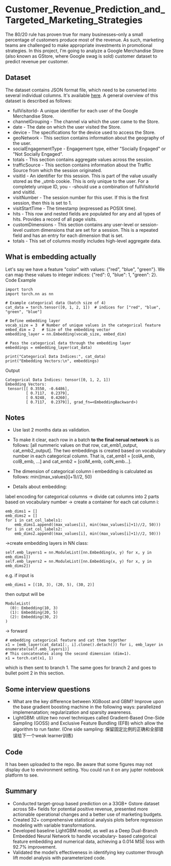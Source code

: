 # Customer_Revenue_Prediction_and_Targeted_Marketing_Strategies

The 80/20 rule has proven true for many businesses–only a small percentage of customers produce most of the revenue. As such, marketing teams are challenged to make appropriate investments in promotional strategies. In this project, I'm going to analyze a Google Merchandise Store (also known as GStore, where Google swag is sold) customer dataset to predict revenue per customer. 

## Dataset
The dataset contains JSON format file, which need to be converted into several individual columns. It's available [here](https://www.kaggle.com/competitions/ga-customer-revenue-prediction/data). A general overview of this dataset is described as follows:

- fullVisitorId- A unique identifier for each user of the Google Merchandise Store.
- channelGrouping - The channel via which the user came to the Store.
- date - The date on which the user visited the Store.
- device - The specifications for the device used to access the Store.
- geoNetwork - This section contains information about the geography of the user.
- socialEngagementType - Engagement type, either "Socially Engaged" or "Not Socially Engaged".
- totals - This section contains aggregate values across the session.
- trafficSource - This section contains information about the Traffic Source from which the session originated.
- visitId - An identifier for this session. This is part of the value usually stored as the _utmb cookie. This is only unique to the user. For a completely unique ID, you - -should use a combination of fullVisitorId and visitId.
- visitNumber - The session number for this user. If this is the first session, then this is set to 1.
- visitStartTime - The timestamp (expressed as POSIX time).
- hits - This row and nested fields are populated for any and all types of hits. Provides a record of all page visits.
- customDimensions - This section contains any user-level or session-level custom dimensions that are set for a session. This is a repeated field and has an entry for each dimension that is set.
- totals - This set of columns mostly includes high-level aggregate data.

## What is embedding actually
Let's say we have a feature "color" with values: {"red", "blue", "green"}. We can map these values to integer indices: {"red": 0, "blue": 1, "green": 2}.
Code Example
```
import torch
import torch.nn as nn

# Example categorical data (batch size of 4)
cat_data = torch.tensor([0, 1, 2, 1])  # indices for ["red", "blue", "green", "blue"]

# Define embedding layer
vocab_size = 3  # Number of unique values in the categorical feature
embed_dim = 2   # Size of the embedding vector
embedding_layer = nn.Embedding(vocab_size, embed_dim)

# Pass the categorical data through the embedding layer
embeddings = embedding_layer(cat_data)

print("Categorical Data Indices:", cat_data)
print("Embedding Vectors:\n", embeddings)
```
Output
```
Categorical Data Indices: tensor([0, 1, 2, 1])
Embedding Vectors:
 tensor([[ 0.3550, -0.6486],
         [ 0.7117,  0.2379],
         [ 0.9248,  0.4260],
         [ 0.7117,  0.2379]], grad_fn=<EmbeddingBackward>)

```
## Notes
- Use last 2 months data as validation.
- To make it clear, each row in a batch **to the final nerual network** is as follows: [all nummeric values on that row, cat_emb1_output, cat_emb2_output]. The two embeddings is created based on vocabulary number in each categorical column. That is, cat_emb1 = [colA_emb, colB_emb, ...] and cat_emb2 = [colM_emb, colN_emb...].

- The dimension of categorical column i embedding is calculated as follows: min((max_values[i]+1)//2, 50)

- Details about embedding:

label encoding for categorical columns -> divide cat columns into 2 parts based on vocabulary number -> create a container for each cat column i:

```
emb_dims1 = []
emb_dims2 = []
for i in cat_col_labels1:
    emb_dims1.append((max_values[i], min((max_values[i]+1)//2, 50)))
for i in cat_col_labels2:
    emb_dims2.append((max_values[i], min((max_values[i]+1)//2, 50)))
```

->create embedding layers in NN class:
```
self.emb_layers1 = nn.ModuleList([nn.Embedding(x, y) for x, y in emb_dims1])
self.emb_layers2 = nn.ModuleList([nn.Embedding(x, y) for x, y in emb_dims2])
```
e.g. if input is
```
emb_dims1 = [(10, 3), (20, 5), (30, 2)]
```
then output will be 
```
ModuleList(
  (0): Embedding(10, 3)
  (1): Embedding(20, 5)
  (2): Embedding(30, 2)
)
```

-> forward
```
# embedding categorical feature and cat them together
x1 = [emb_layer(cat_data1[:, i].clone().detach()) for i, emb_layer in enumerate(self.emb_layers1)]
# This concatenates along the second dimension (dim=1).
x1 = torch.cat(x1, 1)
```
which is then sent to branch 1. The same goes for branch 2 and goes to bullet point 2 in this section.


## Some interview questions
- What are the key difference between XGBoost and GBM? Improve upon the base gradient boosting machine in the following ways: parallelized implemenatation; regularization and sparsity awareness.
- LightGBM: utilize two novel techniques called Gradient-Based One-Side Sampling (GOSS) and Exclusive Feature Bundling (EFB) which allow the algorithm to run faster. (One side sampling: 保留固定比例的正确和全部错误给下一个weak learner训练)
  
## Code
It has been uploaded to the repo. Be aware that some figures may not display due to environment setting. You could run it on any jupter notebook platform to see.

## Summary
- Conducted target-group based prediction on a 33GB+ Gstore dataset across 58+ fields for potential positive revenue,
presented more actionable operational changes and a better use of marketing budgets.
- Created 32+ comprehensive statistical analysis plots before regression modeling with variable transformations.
- Developed baseline LightGBM model, as well as a Deep Dual-Branch Embedded Neural Network to handle vocabulary-
based categorical feature embedding and numerical data, achieving a 0.014 MSE loss with 92.7% improvement.
- Validated the model’s effectiveness in identifying key customer through lift model analysis with parameterized code.
